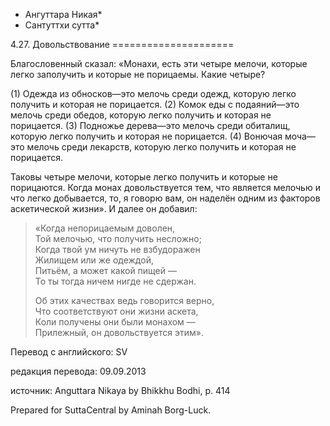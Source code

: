 * Ангуттара Никая*
* Сантуттхи сутта*

4\.27\. Довольствование
\=\=\=\=\=\=\=\=\=\=\=\=\=\=\=\=\=\=\=\=\=

Благословенный сказал: «Монахи, есть эти четыре мелочи, которые легко заполучить и которые не порицаемы\. Какие четыре?

\(1\) Одежда из обносков—это мелочь среди одежд, которую легко получить и которая не порицается\. \(2\) Комок еды с подаяний—это мелочь среди обедов, которую легко получить и которая не порицается\. \(3\) Подножье дерева—это мелочь среди обиталищ, которую легко получить и которая не порицается\. \(4\) Вонючая моча—это мелочь среди лекарств, которую легко получить и которая не порицается\.

Таковы четыре мелочи, которые легко получить и которые не порицаются\. Когда монах довольствуется тем, что является мелочью и что легко добывается, то, я говорю вам, он наделён одним из факторов аскетической жизни»\. И далее он добавил:

> «Когда непорицаемым доволен,  
> Той мелочью, что получить несложно;  
> Когда твой ум ничуть не взбудоражен  
> Жилищем или же одеждой,  
> Питьём, а может какой пищей —  
> То ты тогда ничем нигде не сдержан\.  
>   
> Об этих качествах ведь говорится верно,  
> Что соответствуют они жизни аскета,  
> Коли получены они были монахом —  
> Прилежный, он довольствуется этим»\.

Перевод с английского: SV

редакция перевода: 09\.09\.2013

источник: Anguttara Nikaya by Bhikkhu Bodhi, p\. 414

Prepared for SuttaCentral by Aminah Borg\-Luck\.